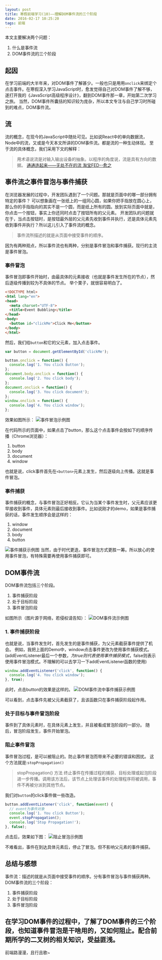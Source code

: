 ```yaml
---
layout: post
title: 寒假前端学习(10)——理解DOM事件流的三个阶段
date: 2016-02-17 10:25:20
tags: 前端
---
```

本文主要解决两个问题：

1. 什么是事件流
2. DOM事件流的三个阶段

## 起因
在学习前端的大半年来，对DOM事件了解甚少。一般也只是用用`onclick`来绑定个点击事件。在寒假深入学习JavaScript时，愈发觉得自己对DOM事件了解不够，遂打开我的《JavaScript高级程序设计》，翻到DOM事件那一章，开始第二次学习之旅。
当然，DOM事件所囊括的知识较为庞杂，所以本文专注与自己学习时所碰到的难点，DOM事件流。
## 流
流的概念，在现今的JavaScript中随处可见。比如说React中的单向数据流，Node中的流，又或是今天本文所讲的DOM事件流。都是流的一种生动体现。
至于流的具体概念，我们采用下文的解释：
> 用术语说流是对输入输出设备的抽象。以程序的角度说，流是具有方向的数据。
> [通通连起来——无处不在的流 淘宝FED--愈之](http://taobaofed.org/blog/2016/01/28/nodejs-stream/)

## 事件流之事件冒泡与事件捕获
在浏览器发展的过程中，开发团队遇到了一个问题。那就是页面中的哪一部分拥有特定的事件？
可以想象画在一张纸上的一组同心圆，如果你把手指放在圆心上，那么你的手指指向的其实不是一个圆，而是纸上所有的圆。放到实际页面中就是，你点击一个按钮，事实上你还同时点击了按钮所有的父元素。
开发团队的问题就在于，当点击按钮时，是按钮最外层的父元素先收到事件并执行，还是具体元素先收到事件并执行？所以这儿引入了事件流的概念。
> 事件流所描述的就是从页面中接受事件的顺序。

因为有两种观点，所以事件流也有两种，分别是事件冒泡和事件捕获。现行的主流是事件冒泡。
### 事件冒泡
事件冒泡即事件开始时，由最具体的元素接收（也就是事件发生所在的节点），然后逐级传播到较为不具体的节点。
举个栗子，就很容易明白了。
```html
<!DOCTYPE html>
<html lang="en">
<head>
  <meta charset="UTF-8">
  <title>Event Bubbling</title>
</head>
<body>
  <button id="clickMe">Click Me</button>
</body>
</html>
```
然后，我们给`button`和它的父元素，加入点击事件。
```javascript
var button = document.getElementById('clickMe');

button.onclick = function() {
  console.log('1. You click Button');
};
document.body.onclick = function() {
  console.log('2. You click body');
};
document.onclick = function() {
  console.log('3. You click document');
};
window.onclick = function() {
  console.log('4. You click window');
};
```
效果如图所示：
![事件冒泡示例图](http://7xoxxe.com1.z0.glb.clouddn.com/2017-09-09-050035.png)

在代码所示的页面中，如果点击了button，那么这个点击事件会按如下的顺序传播（Chrome浏览器）：

1. button
2. body
3. document
4. window

也就是说，click事件首先在`<button>`元素上发生，然后逐级向上传播。这就是事件冒泡。
### 事件捕获
事件捕获的概念，与事件冒泡正好相反。它认为当某个事件发生时，父元素应该更早接收到事件，具体元素则最后接收到事件。比如说刚才的demo，如果是事件捕获的话，事件发生顺序会是这样的：

1. window
2. document
3. body
4. button

![事件捕获示例图](http://7xoxxe.com1.z0.glb.clouddn.com/2017-09-09-050041.png)
当然，由于时代更迭，事件冒泡方式更胜一筹。所以放心的使用事件冒泡，有特殊需要再使用事件捕获即可。
## DOM事件流
DOM事件流包括三个阶段。

1. 事件捕获阶段
2. 处于目标阶段
3. 事件冒泡阶段

如图所示（图片源于网络，若侵权请告知）：
![DOM事件流示例图](http://7xoxxe.com1.z0.glb.clouddn.com/2017-09-09-050043.png)

### 1. 事件捕获阶段
也就是说，当事件发生时，首先发生的是事件捕获，为父元素截获事件提供了机会。
例如，我把上面的Demo中，window点击事件更改为使用事件捕获模式。(addEventListener最后一个参数，<em>为true则代表使用事件捕获模式</em>，false则表示使用事件冒泡模式。不理解的可以去学习一下addEventListener函数的使用)

```javascript
window.addEventListener('click', function() {
  console.log('4. You click window');
}, true);
```

此时，点击button的效果是这样的。
![DOM事件流中事件捕获示例图](http://7xoxxe.com1.z0.glb.clouddn.com/2017-09-09-050044.png)

可以看到，点击事件先被父元素截获了，且该函数只在事件捕获阶段起作用。

### 处于目标与事件冒泡阶段
事件到了具体元素时，在具体元素上发生，并且被看成冒泡阶段的一部分。
随后，冒泡阶段发生，事件开始冒泡。
### 阻止事件冒泡
事件冒泡过程，是可以被阻止的。防止事件冒泡而带来不必要的错误和困扰。
这个方法就是:`stopPropagation()`
> stopPropagation() 方法
终止事件在传播过程的捕获、目标处理或起泡阶段进一步传播。调用该方法后，该节点上处理该事件的处理程序将被调用，事件不再被分派到其他节点。

我们对`button`的click事件做一些改造。
```javascript
button.addEventListener('click', function(event) {
  // event为事件对象
  console.log('1. You click Button');
  event.stopPropagation();
  console.log('Stop Propagation!');
}, false);
```
点击后，效果如下图：
![阻止冒泡示例图](http://7xoxxe.com1.z0.glb.clouddn.com/2017-09-09-050046.png)

不难看出，事件在到达具体元素后，停止了冒泡。但不影响父元素的事件捕获。

## 总结与感想
事件流：描述的就是从页面中接受事件的顺序。分有事件冒泡与事件捕获两种。
DOM事件流的三个阶段：

1. 事件捕获阶段
2. 处于目标阶段
3. 事件冒泡阶段

在学习DOM事件的过程中，了解了DOM事件的三个阶段，也知道事件冒泡是干啥用的，又如何阻止。配合前期所学的二叉树的相关知识，受益匪浅。
---
前端路漫漫，且行且歌~
